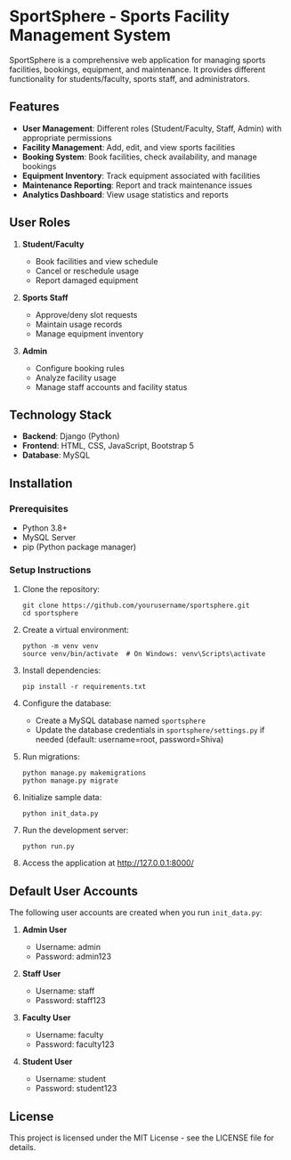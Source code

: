 # SportSphere - Sports Facility Management System

SportSphere is a comprehensive web application for managing sports facilities, bookings, equipment, and maintenance. It provides different functionality for students/faculty, sports staff, and administrators.

## Features

- **User Management**: Different roles (Student/Faculty, Staff, Admin) with appropriate permissions
- **Facility Management**: Add, edit, and view sports facilities
- **Booking System**: Book facilities, check availability, and manage bookings
- **Equipment Inventory**: Track equipment associated with facilities
- **Maintenance Reporting**: Report and track maintenance issues
- **Analytics Dashboard**: View usage statistics and reports

## User Roles

1. **Student/Faculty**
   - Book facilities and view schedule
   - Cancel or reschedule usage
   - Report damaged equipment

2. **Sports Staff**
   - Approve/deny slot requests
   - Maintain usage records
   - Manage equipment inventory

3. **Admin**
   - Configure booking rules
   - Analyze facility usage
   - Manage staff accounts and facility status

## Technology Stack

- **Backend**: Django (Python)
- **Frontend**: HTML, CSS, JavaScript, Bootstrap 5
- **Database**: MySQL

## Installation

### Prerequisites

- Python 3.8+
- MySQL Server
- pip (Python package manager)

### Setup Instructions

1. Clone the repository:
   ```
   git clone https://github.com/yourusername/sportsphere.git
   cd sportsphere
   ```

2. Create a virtual environment:
   ```
   python -m venv venv
   source venv/bin/activate  # On Windows: venv\Scripts\activate
   ```

3. Install dependencies:
   ```
   pip install -r requirements.txt
   ```

4. Configure the database:
   - Create a MySQL database named `sportsphere`
   - Update the database credentials in `sportsphere/settings.py` if needed (default: username=root, password=Shiva)

5. Run migrations:
   ```
   python manage.py makemigrations
   python manage.py migrate
   ```

6. Initialize sample data:
   ```
   python init_data.py
   ```

7. Run the development server:
   ```
   python run.py
   ```

8. Access the application at http://127.0.0.1:8000/

## Default User Accounts

The following user accounts are created when you run `init_data.py`:

1. **Admin User**
   - Username: admin
   - Password: admin123

2. **Staff User**
   - Username: staff
   - Password: staff123

3. **Faculty User**
   - Username: faculty
   - Password: faculty123

4. **Student User**
   - Username: student
   - Password: student123

## License

This project is licensed under the MIT License - see the LICENSE file for details.
